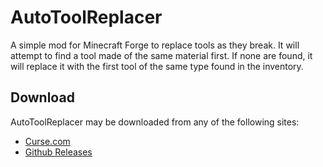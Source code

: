 AutoToolReplacer
==============
A simple mod for Minecraft Forge to replace tools as they break. It will attempt to find a tool made of the same material first. If none are found, it will replace it with the first tool of the same type found in the inventory.

Download
-----------

AutoToolReplacer may be downloaded from any of the following sites:

- [Curse.com](https://www.curseforge.com/minecraft/mc-mods/autotoolreplacer)
- [Github Releases](https://github.com/Mritter26/AutoToolReplacer/releases)